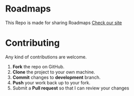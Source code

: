 # Roadmaps
This Repo is made for sharing Roadmaps <a href="https://iarchitsharma.github.io/Roadmaps/">Check our site</a>

Contributing
==========
Any kind of contributions are welcome.

1. **Fork** the repo on GitHub.
2. **Clone** the project to your own machine.
3. **Commit** changes to **development** branch.
4. **Push** your work back up to your fork.
5. Submit a **Pull request** so that I can review your changes
